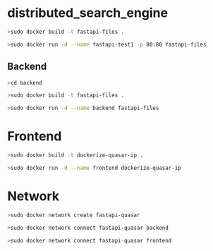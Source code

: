 # distributed_search_engine

```bash
>sudo docker build -t fastapi-files .

>sudo docker run -d --name fastapi-test1 -p 80:80 fastapi-files
```


## Backend

```bash
>cd backend

>sudo docker build -t fastapi-files .

>sudo docker run -d --name backend fastapi-files
```

# Frontend
```bash
>sudo docker build -t dockerize-quasar-ip .

>sudo docker run -d --name frontend dockerize-quasar-ip
```

# Network
```bash
>sudo docker network create fastapi-quasar

>sudo docker network connect fastapi-quasar backend

>sudo docker network connect fastapi-quasar frontend
```